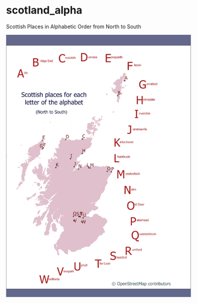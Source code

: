 # scotland_alpha
Scottish Places in Alphabetic Order from North to South

![](https://github.com/popelnuh/scotland_alpha/blob/master/scotland-alpha-towns-V7.png)

